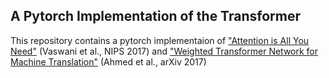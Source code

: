 ## A Pytorch Implementation of the Transformer
This repository contains a pytorch implementaion of ["Attention is All You Need"](https://papers.nips.cc/paper/7181-attention-is-all-you-need.pdf) (Vaswani et al., NIPS 2017) and 
["Weighted Transformer Network for Machine Translation"](https://arxiv.org/pdf/1711.02132.pdf) (Ahmed et al., arXiv 2017)
